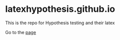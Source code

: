 # latexhypothesis.github.io
This is the repo for Hypothesis testing and their latex

Go to the [page](https://zl2974.github.io/latexhypothesis.github.io)